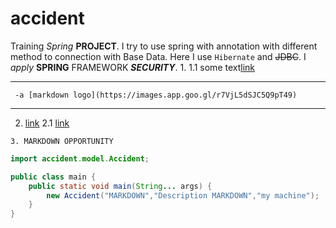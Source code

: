 # accident
Training *Spring* **PROJECT**.
I try to use spring with annotation with different method to connection with Base Data.
Here I use `Hibernate` and ~~JDBC~~.
I _apply_ __SPRING__ FRAMEWORK ***SECURITY***.
1.
   1.1  some text[link](https://job4j.ru)
   ___
     -a [markdown logo](https://images.app.goo.gl/r7VjL5dSJC5Q9pT49)
   ___
2.   [link](./README.md)
            2.1 [link](https://images.app.goo.gl/SVHcQCG4wi73sMpW6)

```
3. MARKDOWN OPPORTUNITY
```

```java
import accident.model.Accident;

public class main {
    public static void main(String... args) {
        new Accident("MARKDOWN","Description MARKDOWN","my machine");
    }
}
```
